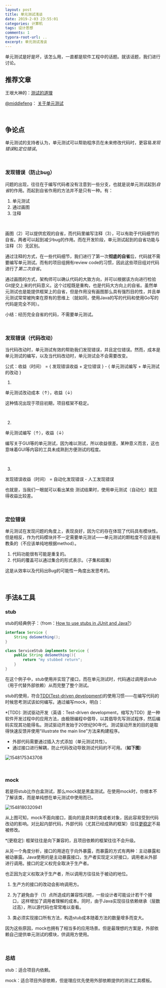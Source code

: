 ```yaml
---
layout: post
title: 单元测试浅谈
date: 2019-2-03 23:55:01
categories: 计算机
tags: 设计思想
comments: 1
typora-root-url: ..
excerpt: 单元测试浅谈
---
```




单元测试是好是坏，该怎么用，一直都是软件工程中的话题。就该话题，我们进行讨论。

## 推荐文章

王垠大神的：[测试的道理](http://www.yinwang.org/blog-cn/2016/09/14/tests)

[@middlefeng](https://twitter.com/middlefeng)： [关于单元测试](https://techsingular.net/2012/09/04/%E5%85%B3%E4%BA%8E%E5%8D%95%E5%85%83%E6%B5%8B%E8%AF%95/)

<br>

## 争论点

单元测试的支持者认为，单元测试可以帮助程序员在未来修改代码时，更容易*发现错误*和*定位错误*。

<br>

### 发现错误（防止bug）

问题的出现，往往在于编写代码者没有注意到一些分支，也就是说单元测试起到*自省*的作用。而起到自省作用的方法并不是只有一种。有：

1. 单元测试
2. 通过画图
3. 注释

<br>

画图（2）可以提供宏观的自省，而代码里编写注释（3），可以有助于代码细节的自省。两者可以起到减少bug的作用。而在开发阶段，单元测试起到的自省功能与注释（3）无区别。

通过注释的方式，在一些代码细节，我们进行了第一次**彻底的自省**后，代码就不需要编写单元测试。而有的项目组拥有review code的习惯，因此这些项目组对代码进行了*第二次自省*。

通过画图的方式，架构师可以确认代码的大致方向，并可以根据该方向进行检验Git提交上来的代码意义。这个过程既是重构，也是代码大方向上的自省。虽然单元测试也是能提供框架上的自省，但是作用没有画图那么具有强烈目的性，并且单元测试常常被拘束在原有的思维上（就如同，使用Java的写的代码和使用Go写的代码是完全不同）。

小结：经历完全自省的代码，不需要单元测试。

<br>

### 发现错误（代码改动）

当代码改动时，单元测试有效的帮助我们发现错误，并且定位错误。然而，成本是单元测试的编写，以及当代码改动时，单元测试会不会需要改变。

公式：收益（时间） = { 发现错误收益 + 定位错误 } - {  单元测试编写 + 单元测试的改动 }

1.

单元测试改动成本（↑），收益（↓）

这种情况出现于项目初期，项目框架不稳定。

<br>

2.

单元测试编写（↑），收益（↓）

编写关于GUI等的单元测试，因为难以测试，所以收益很差。某种意义而言，这也意味着GUI等内容的工具未成熟到方便测试的程度。

<br>

3.

发现错误收益（时间） = 自动化发现错误 - 人工发现错误

也就是，当我们一眼就可以看出某些 测试结果时，使用单元测试（自动化）就显得收益比较差。

<br>

### 定位错误

单元测试在发现问题的角度上，表现良好，因为它的存在体现了代码具有模块性。但是相反，作为代码模块并不一定需要单元测试——单元测试的颗粒度不应该是有教条的（不应该单纯地根据method）。

1. 代码功能很有可能是重复的。
2. 代码的覆盖可以通过集合的形式表示。（子集和超集）

这是从效率以及代码出Bug的可能性一角度出发思考的。

<br>

## 手法&工具

### stub

stub的经典例子：（from：[How to use stubs in JUnit and Java?](https://stackoverflow.com/questions/31890991/how-to-use-stubs-in-junit-and-java)）

```java
interface Service {
    String doSomething();
}

class ServiceStub implements Service {
    public String doSomething(){
        return "my stubbed return";
    }
}
```

在这个例子中，stub使用并实现了接口，而在单元测试时，代码通过调用该stub（用于代替外部依赖）从而完整了整个测试。

stub的使用，符合[TDD(Test-driven development)](#TDD)的使用习惯——在编写代码的时候思考测试该如何编写。通过编写mock，明白：

*[TDD]: 测试驱动开发（英语：Test-driven development，缩写为TDD）是一种软件开发过程中的应用方法，由极限编程中倡导，以其倡导先写测试程序，然后编码实现其功能得名。测试驱动开发始于20世纪90年代。测试驱动开发的目的是取得快速反馈并使用“illustrate the main line”方法来构建程序。

- 外部代码需要通过插入方式添加（单元测试共性）。
- 通过接口进行解耦，防止代码改动导致测试代码的不可用。（**如下图**）



![1548175343708](/../assets/blog_res/1548175343708.png)

<br>

### mock

若是将stub比作白盒测试，那么mock就是黑盒测试。在使用mock时，你根本不了解该类，而是单纯想在单元测试中使用而已。

![1548180320941](/../assets/blog_res/1548180320941.png)

从上图可知，mock不面向接口，面向的是具体的类或者对象，因此容易受到代码改动的影响。对比起内部代码，外部代码（尤其已经成熟的框架）往往[更稳定](#更稳定)不易被修改。

*[更稳定]: 框架往往是向下兼容的，且项目依赖的框架往往不会升级。

从另一个角度分析，接口的用途在于向外暴露，而暴露的方式有两种：主动暴露和被动暴露。Java使用的是主动暴露接口，生产者实现定义好接口，调用者从外部进行调用。接口的定义权完全取决于生产者。

也正因为定义权取决于生产者，所以调用方往往处于被动的地位。

1. 生产方的接口的改动会影响调用方。

2. 为了避免由于（1）点所造成的兼容性问题，一些设计者可能设计若干个接口，这样增加了调用者理解的成本。同时，由于Java实现往往依赖继承（层数过高），所以源代码也常常难以查看。
3. 类必须实现接口所有方法，构造stub成本随着方法的数量增多而变大。

因为这些原因，mock也拥有了相当多的应用场景。但是最理想的方案是，外部依赖自己提供单元测试的模块，供调用方使用。

<br>

### 总结

stub：适合项目内依赖。

mock：适合项目外部依赖，但是理应优先使用外部依赖提供的测试工具模板。

<br>

